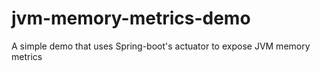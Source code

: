# jvm-memory-metrics-demo
A simple demo that uses Spring-boot's actuator to expose JVM memory metrics  
